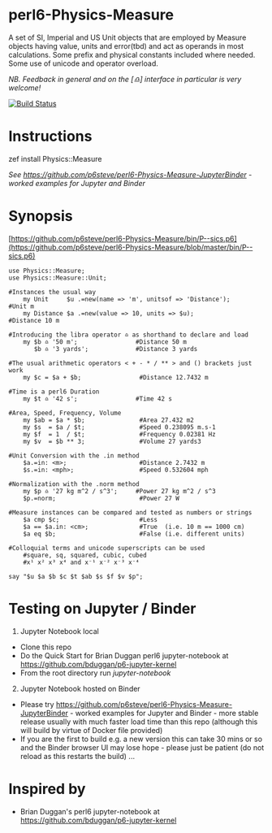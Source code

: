 # perl6-Physics-Measure
A set of SI, Imperial and US Unit objects that are employed by Measure objects having value, units and error(tbd) and act as operands in most calculations. Some prefix and physical constants included where needed. Some use of unicode and operator overload.

*NB. Feedback in general and on the [♎️] interface in particular is very welcome!*

[![Build Status](https://travis-ci.org/p6steve/raku-Physics-Measure.svg?branch=master)](https://travis-ci.org/p6steve/raku-Physics-Measure)

# Instructions
zef install Physics::Measure

*See https://github.com/p6steve/perl6-Physics-Measure-JupyterBinder - worked examples for Jupyter and Binder* 

# Synopsis
[https://github.com/p6steve/perl6-Physics-Measure/bin/P--sics.p6](https://github.com/p6steve/perl6-Physics-Measure/blob/master/bin/P--sics.p6)

```perl6
use Physics::Measure;
use Physics::Measure::Unit;

#Instances the usual way 
    my Unit     $u .=new(name => 'm', unitsof => 'Distance');      #Unit m
    my Distance $a .=new(value => 10, units => $u);                #Distance 10 m
        
#Introducing the libra operator ♎️ as shorthand to declare and load
    my $b ♎️ '50 m';                #Distance 50 m
       $b ♎️ '3 yards';             #Distance 3 yards

#The usual arithmetic operators < + - * / ** > and () brackets just work
    my $c = $a + $b;                #Distance 12.7432 m 

#Time is a perl6 Duration
    my $t ♎️ '42 s';                #Time 42 s

#Area, Speed, Frequency, Volume
    my $ab = $a * $b;               #Area 27.432 m2
    my $s  = $a / $t;               #Speed 0.238095 m.s-1
    my $f  = 1  / $t;               #Frequency 0.02381 Hz
    my $v  = $b ** 3;               #Volume 27 yards3

#Unit Conversion with the .in method
    $a.=in: <m>;                    #Distance 2.7432 m
    $s.=in: <mph>;                  #Speed 0.532604 mph 

#Normalization with the .norm method
    my $p ♎️ '27 kg m^2 / s^3';     #Power 27 kg m^2 / s^3 
    $p.=norm;                       #Power 27 W 

#Measure instances can be compared and tested as numbers or strings
    $a cmp $c;                      #Less
    $a == $a.in: <cm>;              #True  (i.e. 10 m == 1000 cm) 
    $a eq $b;                       #False (i.e. different units)

#Colloquial terms and unicode superscripts can be used
    #square, sq, squared, cubic, cubed
    #x¹ x² x³ x⁴ and x⁻¹ x⁻² x⁻³ x⁻⁴ 

say "$u $a $b $c $t $ab $s $f $v $p"; 
```

# Testing on Jupyter / Binder

1. Jupyter Notebook local
- Clone this repo
- Do the Quick Start for Brian Duggan perl6 jupyter-notebook at <https://github.com/bduggan/p6-jupyter-kernel>
- From the root directory run *jupyter-notebook*

2. Jupyter Notebook hosted on Binder
- Please try https://github.com/p6steve/perl6-Physics-Measure-JupyterBinder - worked examples for Jupyter and Binder - more stable release usually with much faster load time than this repo (although this will build by virtue of Docker file provided)
- If you are the first to build e.g. a new version this can take 30 mins or so and the Binder browser UI may lose hope - please just be patient (do not reload as this restarts the build) ...

# Inspired by
* Brian Duggan's perl6 jupyter-notebook at <https://github.com/bduggan/p6-jupyter-kernel>
